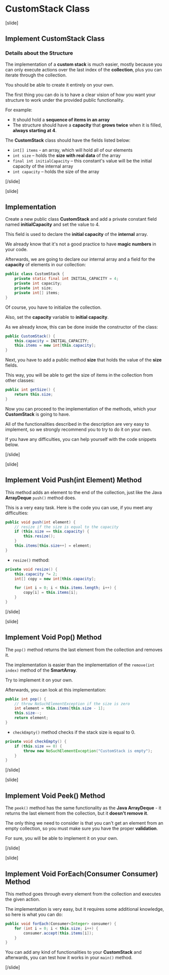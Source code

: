 # CustomStack Class

[slide]

## Implement CustomStack Class

### Details about the Structure

The implementation of a **custom stack** is much easier, mostly because you can only execute actions over the last index of the **collection**, plus you can iterate through the collection.

You should be able to create it entirely on your own.

The first thing you can do is to have a clear vision of how you want your structure to work under the provided public functionality.

For example:
- It should hold a **sequence of items in an array**
- The structure should have a **capacity** that **grows twice** when it is filled, **always starting at 4**. 

The **CustomStack** class should have the fields listed below:

- `int[] items` - an array, which will hold all of our elements
- `int size` – holds the **size with real data** of the array
- `final int initialCapacity` – this constant's value will be the initial capacity of the internal array
- `int capacity` – holds the size of the array

[/slide]


[slide]

## Implementation

Create a new public class **CustomStack** and add a private constant field named **initialCapacity** and set the value to 4.

This field is used to declare the **initial capacity** of the **internal** array.

We already know that it's not a good practice to have **magic numbers** in your code.

Afterwards, we are going to declare our internal array and a field for the **capacity** of elements in our collection:

```java
public class CustomStack {
    private static final int INITIAL_CAPACITY = 4;
    private int capacity;
    private int size;
    private int[] items;
}
```

Of course, you have to initialize the collection.

Also, set the **capacity** variable to **initial capacity**.

As we already know, this can be done inside the constructor of the class:

```java
public CustomStack() {
    this.capacity = INITIAL_CAPACITY;
    this.items = new int[this.capacity];
}
```
Next, you have to add a public method **size** that holds the value of the **size** fields.

This way, you will be able to get the size of items in the collection from other classes:

```java
public int getSize() {
    return this.size;
}
```

Now you can proceed to the implementation of the methods, which your **CustomStack** is going to have.

All of the functionalities described in the description are very easy to implement, so we strongly recommend you to try to do it on your own.

If you have any difficulties, you can help yourself with the code snippets below.


[/slide]


[slide]

## Implement Void Push(int Element) Method

This method adds an element to the end of the collection, just like the Java **ArrayDeque** `push()` method does.

This is a very easy task. Here is the code you can use, if you meet any difficulties:

```java
public void push(int element) {
    // resize if the size is equal to the capacity
    if (this.size == this.capacity) {
        this.resize();
    }
    this.items[this.size++] = element;
}
```

- `resize()` method:

```java
private void resize() {
    this.capacity *= 2;
    int[] copy = new int[this.capacity];

    for (int i = 0; i < this.items.length; i++) {
        copy[i] = this.items[i];
    }
}
```

[/slide]

[slide]

## Implement Void Pop() Method

The `pop()` method returns the last element from the collection and removes it.

The implementation is easier than the implementation of the `remove(int index)` method of the **SmartArray**.

Try to implement it on your own.

Afterwards, you can look at this implementation:

```java
public int pop() {
    // throw NoSuchElementException if the size is zero
    int element = this.items[this.size - 1];
    this.size--;
    return element;
}
```

- `checkEmpty()` method checks if the stack size is equal to 0.

```java
private void checkEmpty() {
    if (this.size == 0) {
        throw new NoSuchElementException("CustomStack is empty");
    }
}
```


[/slide]

[slide]

## Implement Void Peek() Method


The `peek()` method has the same functionality as the **Java ArrayDeque** - it returns the last element from the collection, but it **doesn't remove it**.

The only thing we need to consider is that you can't get an element from an empty collection, so you must make sure you have the proper **validation**.

For sure, you will be able to implement it on your own.

[/slide]

[slide]

## Implement Void ForEach(Consumer<Integer> Consumer) Method

This method goes through every element from the collection and executes the given action.

The implementation is very easy, but it requires some additional knowledge, so here is what you can do:

```java
public void forEach(Consumer<Integer> consumer) {
    for (int i = 0; i < this.size; i++) {
        consumer.accept(this.items[i]);
    }
}
```

You can add any kind of functionalities to your **CustomStack** and afterwards, you can test how it works in your `main()` method.

[/slide]
